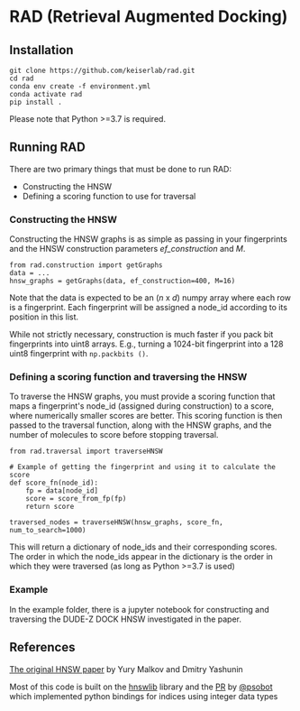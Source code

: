 # RAD (Retrieval Augmented Docking)

## Installation
```
git clone https://github.com/keiserlab/rad.git
cd rad
conda env create -f environment.yml
conda activate rad
pip install . 
```
Please note that Python >=3.7 is required.

## Running RAD
There are two primary things that must be done to run RAD: 
- Constructing the HNSW
- Defining a scoring function to use for traversal

### Constructing the HNSW
Constructing the HNSW graphs is as simple as passing in your fingerprints and the HNSW construction parameters *ef_construction* and *M*.

```
from rad.construction import getGraphs
data = ...
hnsw_graphs = getGraphs(data, ef_construction=400, M=16)
```

Note that the data is expected to be an (*n* x *d*) numpy array where each row is a fingerprint. Each fingerprint will be assigned a node_id according to its position in this list.

While not strictly necessary, construction is much faster if you pack bit fingerprints into uint8 arrays. E.g., turning a 1024-bit fingerprint into a 128 uint8 fingerprint with `np.packbits ()`.

### Defining a scoring function and traversing the HNSW
To traverse the HNSW graphs, you must provide a scoring function that maps a fingerprint's node_id (assigned during construction) to a score, where numerically smaller scores are better. This scoring function is then passed to the traversal function, along with the HNSW graphs, and the number of molecules to score before stopping traversal.

```
from rad.traversal import traverseHNSW

# Example of getting the fingerprint and using it to calculate the score
def score_fn(node_id):
    fp = data[node_id]
    score = score_from_fp(fp)
    return score

traversed_nodes = traverseHNSW(hnsw_graphs, score_fn, num_to_search=1000)
```

This will return a dictionary of node_ids and their corresponding scores. The order in which the node_ids appear in the dictionary is the order in which they were traversed (as long as Python >=3.7 is used)

### Example
In the example folder, there is a jupyter notebook for constructing and traversing the DUDE-Z DOCK HNSW investigated in the paper.

## References
[The original HNSW paper](https://github.com/nmslib/hnswlib) by Yury Malkov and Dmitry Yashunin

Most of this code is built on the [hnswlib](https://github.com/nmslib/hnswlib) library and the [PR](https://github.com/nmslib/hnswlib/pull/364) by [@psobot](https://github.com/psobot) which implemented python bindings for indices using integer data types
